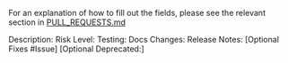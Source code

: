 For an explanation of how to fill out the fields, please see the relevant section 
in [PULL_REQUESTS.md](./PULL_REQUESTS.md)

Description:
Risk Level:
Testing:
Docs Changes:
Release Notes:
[Optional Fixes #Issue]
[Optional Deprecated:]
